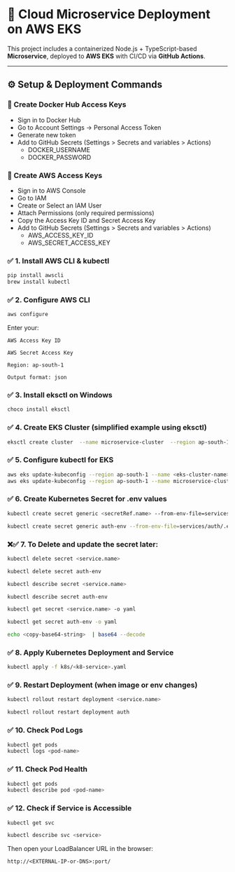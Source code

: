 # 🚀 Cloud Microservice Deployment on AWS EKS

This project includes a containerized Node.js + TypeScript-based **Microservice**,
deployed to **AWS EKS** with CI/CD via **GitHub Actions**.

---

## ⚙️ Setup & Deployment Commands

### 🔐 Create Docker Hub Access Keys
  - Sign in to Docker Hub
  - Go to Account Settings → Personal Access Token
  - Generate new token
  - Add to GitHub Secrets (Settings > Secrets and variables > Actions)
    - DOCKER_USERNAME 
    - DOCKER_PASSWORD

### 🔐 Create AWS Access Keys
  - Sign in to AWS Console
  - Go to IAM
  - Create or Select an IAM User
  - Attach Permissions (only required permissions)
  - Copy the Access Key ID and Secret Access Key
  - Add to GitHub Secrets (Settings > Secrets and variables > Actions)
    - AWS_ACCESS_KEY_ID 
    - AWS_SECRET_ACCESS_KEY

### ✅ 1. Install AWS CLI & kubectl

```bash
pip install awscli
brew install kubectl
```

### ✅ 2. Configure AWS CLI

```bash
aws configure
```
Enter your:

`AWS Access Key ID`

`AWS Secret Access Key`

`Region: ap-south-1`

`Output format: json`

### ✅ 3. Install eksctl on Windows

```bash
choco install eksctl
```

### ✅ 4. Create EKS Cluster (simplified example using eksctl)

```bash
eksctl create cluster  --name microservice-cluster  --region ap-south-1  --nodegroup-name standard-workers  --node-type t3.medium  --nodes 2
```

### ✅ 5. Configure kubectl for EKS

```bash
aws eks update-kubeconfig --region ap-south-1 --name <eks-cluster-name>
aws eks update-kubeconfig --region ap-south-1 --name microservice-cluster-t3-medium
```

### ✅  6. Create Kubernetes Secret for .env values
```bash 
kubectl create secret generic <secretRef.name> --from-env-file=services/<service-folder>/.env.docker

kubectl create secret generic auth-env --from-env-file=services/auth/.env.docker
```
### ❌✅  7. To Delete and update the secret later:
```bash 
kubectl delete secret <service.name>

kubectl delete secret auth-env
```

```bash 
kubectl describe secret <service.name>

kubectl describe secret auth-env
```
```bash 
kubectl get secret <service.name> -o yaml

kubectl get secret auth-env -o yaml
```
```bash 
echo <copy-base64-string>  | base64 --decode
```
### ✅ 8. Apply Kubernetes Deployment and Service
```bash 
kubectl apply -f k8s/<k8-service>.yaml
```
### ✅ 9. Restart Deployment (when image or env changes)
```bash 
kubectl rollout restart deployment <service.name>

kubectl rollout restart deployment auth
```
### ✅ 10. Check Pod Logs

```bash 
kubectl get pods
kubectl logs <pod-name>
```
### ✅ 11. Check Pod Health
```bash 
kubectl get pods
kubectl describe pod <pod-name>
```

### ✅ 12. Check if Service is Accessible
```bash 
kubectl get svc
```
```bash 
kubectl describe svc <service>
```

Then open your LoadBalancer URL in the browser:
```curl 
http://<EXTERNAL-IP-or-DNS>:port/
```
